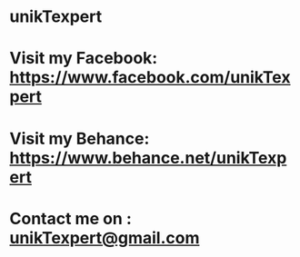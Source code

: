 # unikTexpert
# Visit my Facebook: https://www.facebook.com/unikTexpert
# Visit my Behance:  https://www.behance.net/unikTexpert
# Contact me on   :  unikTexpert@gmail.com
